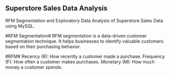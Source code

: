 ## Superstore Sales Data Analysis
RFM Segmentation and Exploratory Data Analysis of Superstore Sales Data using MySQL.

#RFM Segmentation#
RFM segmentation is a data-driven customer segmentation technique. It helps businesses to identify valuable customers based on their purchasing behavior.

#RFM#
  Recency (R): How recently a customer made a purchase.
  Frequency (F): How often a customer makes purchases.
  Monetary (M): How much money a customer spends.

